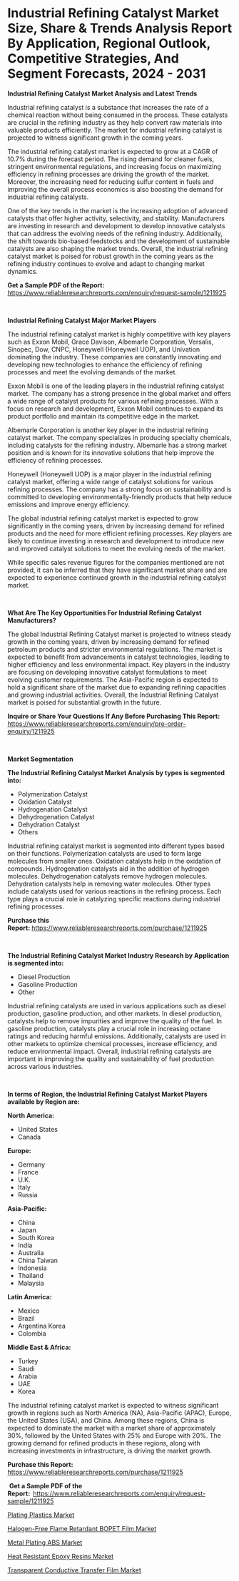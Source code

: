 <p><h1>Industrial Refining Catalyst Market Size, Share & Trends Analysis Report By Application, Regional Outlook, Competitive Strategies, And Segment Forecasts, 2024 - 2031</h1></p><p><strong>Industrial Refining Catalyst Market Analysis and Latest Trends</strong></p>
<p><p>Industrial refining catalyst is a substance that increases the rate of a chemical reaction without being consumed in the process. These catalysts are crucial in the refining industry as they help convert raw materials into valuable products efficiently. The market for industrial refining catalyst is projected to witness significant growth in the coming years.</p><p>The industrial refining catalyst market is expected to grow at a CAGR of 10.7% during the forecast period. The rising demand for cleaner fuels, stringent environmental regulations, and increasing focus on maximizing efficiency in refining processes are driving the growth of the market. Moreover, the increasing need for reducing sulfur content in fuels and improving the overall process economics is also boosting the demand for industrial refining catalysts.</p><p>One of the key trends in the market is the increasing adoption of advanced catalysts that offer higher activity, selectivity, and stability. Manufacturers are investing in research and development to develop innovative catalysts that can address the evolving needs of the refining industry. Additionally, the shift towards bio-based feedstocks and the development of sustainable catalysts are also shaping the market trends. Overall, the industrial refining catalyst market is poised for robust growth in the coming years as the refining industry continues to evolve and adapt to changing market dynamics.</p></p>
<p><strong>Get a Sample PDF of the Report:&nbsp;</strong> <a href="https://www.reliableresearchreports.com/enquiry/request-sample/1211925">https://www.reliableresearchreports.com/enquiry/request-sample/1211925</a></p>
<p>&nbsp;</p>
<p><strong>Industrial Refining Catalyst Major Market Players</strong></p>
<p><p>The industrial refining catalyst market is highly competitive with key players such as Exxon Mobil, Grace Davison, Albemarle Corporation, Versalis, Sinopec, Dow, CNPC, Honeywell (Honeywell UOP), and Univation dominating the industry. These companies are constantly innovating and developing new technologies to enhance the efficiency of refining processes and meet the evolving demands of the market.</p><p>Exxon Mobil is one of the leading players in the industrial refining catalyst market. The company has a strong presence in the global market and offers a wide range of catalyst products for various refining processes. With a focus on research and development, Exxon Mobil continues to expand its product portfolio and maintain its competitive edge in the market.</p><p>Albemarle Corporation is another key player in the industrial refining catalyst market. The company specializes in producing specialty chemicals, including catalysts for the refining industry. Albemarle has a strong market position and is known for its innovative solutions that help improve the efficiency of refining processes.</p><p>Honeywell (Honeywell UOP) is a major player in the industrial refining catalyst market, offering a wide range of catalyst solutions for various refining processes. The company has a strong focus on sustainability and is committed to developing environmentally-friendly products that help reduce emissions and improve energy efficiency.</p><p>The global industrial refining catalyst market is expected to grow significantly in the coming years, driven by increasing demand for refined products and the need for more efficient refining processes. Key players are likely to continue investing in research and development to introduce new and improved catalyst solutions to meet the evolving needs of the market.</p><p>While specific sales revenue figures for the companies mentioned are not provided, it can be inferred that they have significant market share and are expected to experience continued growth in the industrial refining catalyst market.</p></p>
<p>&nbsp;</p>
<p><strong>What Are The Key Opportunities For Industrial Refining Catalyst Manufacturers?</strong></p>
<p><p>The global Industrial Refining Catalyst market is projected to witness steady growth in the coming years, driven by increasing demand for refined petroleum products and stricter environmental regulations. The market is expected to benefit from advancements in catalyst technologies, leading to higher efficiency and less environmental impact. Key players in the industry are focusing on developing innovative catalyst formulations to meet evolving customer requirements. The Asia-Pacific region is expected to hold a significant share of the market due to expanding refining capacities and growing industrial activities. Overall, the Industrial Refining Catalyst market is poised for substantial growth in the future.</p></p>
<p><strong>Inquire or Share Your Questions If Any Before Purchasing This Report:</strong> <a href="https://www.reliableresearchreports.com/enquiry/pre-order-enquiry/1211925">https://www.reliableresearchreports.com/enquiry/pre-order-enquiry/1211925</a></p>
<p>&nbsp;</p>
<p><strong>Market Segmentation</strong></p>
<p><strong>The Industrial Refining Catalyst Market Analysis by types is segmented into:</strong></p>
<p><ul><li>Polymerization Catalyst</li><li>Oxidation Catalyst</li><li>Hydrogenation Catalyst</li><li>Dehydrogenation Catalyst</li><li>Dehydration Catalyst</li><li>Others</li></ul></p>
<p><p>Industrial refining catalyst market is segmented into different types based on their functions. Polymerization catalysts are used to form large molecules from smaller ones. Oxidation catalysts help in the oxidation of compounds. Hydrogenation catalysts aid in the addition of hydrogen molecules. Dehydrogenation catalysts remove hydrogen molecules. Dehydration catalysts help in removing water molecules. Other types include catalysts used for various reactions in the refining process. Each type plays a crucial role in catalyzing specific reactions during industrial refining processes.</p></p>
<p><strong>Purchase this Report:&nbsp;</strong><a href="https://www.reliableresearchreports.com/purchase/1211925">https://www.reliableresearchreports.com/purchase/1211925</a></p>
<p>&nbsp;</p>
<p><strong>The Industrial Refining Catalyst Market Industry Research by Application is segmented into:</strong></p>
<p><ul><li>Diesel Production</li><li>Gasoline Production</li><li>Other</li></ul></p>
<p><p>Industrial refining catalysts are used in various applications such as diesel production, gasoline production, and other markets. In diesel production, catalysts help to remove impurities and improve the quality of the fuel. In gasoline production, catalysts play a crucial role in increasing octane ratings and reducing harmful emissions. Additionally, catalysts are used in other markets to optimize chemical processes, increase efficiency, and reduce environmental impact. Overall, industrial refining catalysts are important in improving the quality and sustainability of fuel production across various industries.</p></p>
<p>&nbsp;</p>
<p><strong>In terms of Region, the Industrial Refining Catalyst Market Players available by Region are:</strong></p>
<p>
    <p> <strong> North America: </strong>
        <ul>
            <li>United States</li>
            <li>Canada</li>
        </ul>
        </p> 
    <p> <strong> Europe: </strong>
        <ul>
            <li>Germany</li>
            <li>France</li>
            <li>U.K.</li>
            <li>Italy</li>
            <li>Russia</li>
        </ul>
        </p> 
    <p> <strong> Asia-Pacific: </strong>
        <ul>
            <li>China</li>
            <li>Japan</li>
            <li>South Korea</li>
            <li>India</li>
            <li>Australia</li>
            <li>China Taiwan</li>
            <li>Indonesia</li>
            <li>Thailand</li>
            <li>Malaysia</li>
        </ul>
        </p> 
    <p> <strong> Latin America: </strong>
        <ul>
            <li>Mexico</li>
            <li>Brazil</li>
            <li>Argentina Korea</li>
            <li>Colombia</li>
        </ul>
        </p> 
    <p> <strong> Middle East & Africa: </strong>
        <ul>
            <li>Turkey</li>
            <li>Saudi</li>
            <li>Arabia</li>
            <li>UAE</li>
            <li>Korea</li>
        </ul>
    </p>
    </p>
<p><p>The industrial refining catalyst market is expected to witness significant growth in regions such as North America (NA), Asia-Pacific (APAC), Europe, the United States (USA), and China. Among these regions, China is expected to dominate the market with a market share of approximately 30%, followed by the United States with 25% and Europe with 20%. The growing demand for refined products in these regions, along with increasing investments in infrastructure, is driving the market growth.</p></p>
<p><strong>Purchase this Report: </strong><a href="https://www.reliableresearchreports.com/purchase/1211925">https://www.reliableresearchreports.com/purchase/1211925</a></p>
<p>&nbsp;<strong>Get a Sample PDF of the Report:&nbsp;&nbsp;</strong><a href="https://www.reliableresearchreports.com/enquiry/request-sample/1211925">https://www.reliableresearchreports.com/enquiry/request-sample/1211925</a></p>
<p><strong></strong></p>
<p><p><a href="https://github.com/julyju69/Market-Research-Report-List-2/blob/main/plating-plastics-market.md">Plating Plastics Market</a></p><p><a href="https://github.com/kosella/Market-Research-Report-List-2/blob/main/halogen-free-flame-retardant-bopet-film-market.md">Halogen-Free Flame Retardant BOPET Film Market</a></p><p><a href="https://github.com/gdfhhhj/Market-Research-Report-List-3/blob/main/metal-plating-abs-market.md">Metal Plating ABS Market</a></p><p><a href="https://github.com/nathandecarvalho/Market-Research-Report-List-2/blob/main/heat-resistant-epoxy-resins-market.md">Heat Resistant Epoxy Resins Market</a></p><p><a href="https://github.com/RichRobinson5/Market-Research-Report-List-3/blob/main/transparent-conductive-transfer-film-market.md">Transparent Conductive Transfer Film Market</a></p></p>